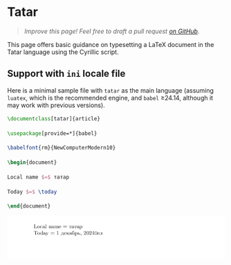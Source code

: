 # Tatar

<blockquote>
  <p><em>Improve this page! Feel free to draft a pull request <a href="https://github.com/latex3/babel/tree/docs/docs">on GitHub</a></em>.</p>
</blockquote>

This page offers basic guidance on typesetting a LaTeX document in the
Tatar language using the Cyrillic script.

## Support with `ini` locale file

Here is a minimal sample file with `tatar` as the main language
(assuming `luatex`, which is the recommended engine, and `babel` ≥24.14,
although it may work with previous versions).

```tex
\documentclass[tatar]{article}

\usepackage[provide=*]{babel}

\babelfont{rm}{NewComputerModern10}

\begin{document}

Local name $=$ татар

Today $=$ \today

\end{document}
```

![](../media/locale-tatar.png)